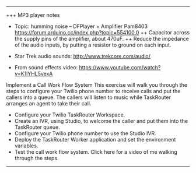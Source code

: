 --------------------------------------------------------------------------------
+++ MP3 player notes

+ Topic: humming noise – DFPlayer + Amplifier Pam8403
https://forum.arduino.cc/index.php?topic=554100.0
++ Capacitor across the supply pins of the amplifier, about 470uF.
++ Reduce the impedance of the audio inputs, by putting a resistor to ground on each input.

+ Star Trek audio sounds:
http://www.trekcore.com/audio/
+ From sound effects video:
https://www.youtube.com/watch?v=K1lYHL5vexA

Implement a Call Work Flow System
This exercise will walk you through the steps to configure your Twilio phone number to receive calls and put the callers into a queue. The callers will listen to music while TaskRouter arranges an agent to take their call.
+ Configure your Twilio TaskRouter Workspace.
+ Create an IVR, using Studio, to welcome the caller and put them into the TaskRouter queue.
+ Configure your Twilio phone number to use the Studio IVR.
+ Deploy the TaskRouter Worker application and set the environment variables.
+ Test the call work flow system.
Click here for a video of me walking through the steps.

--------------------------------------------------------------------------------
